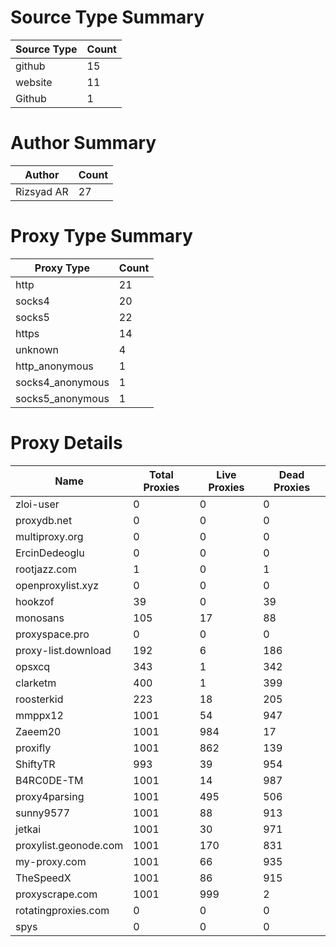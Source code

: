 # Source Type Summary

| Source Type | Count |
|-------------|-------|
| github | 15 |
| website | 11 |
| Github | 1 |


# Author Summary

| Author | Count |
|--------|-------|
| Rizsyad AR | 27 |


# Proxy Type Summary

| Proxy Type | Count |
|------------|-------|
| http | 21 |
| socks4 | 20 |
| socks5 | 22 |
| https | 14 |
| unknown | 4 |
| http_anonymous | 1 |
| socks4_anonymous | 1 |
| socks5_anonymous | 1 |


# Proxy Details

| Name | Total Proxies | Live Proxies | Dead Proxies |
|------|---------------|--------------|---------------|
| zloi-user | 0 | 0 | 0 |
| proxydb.net | 0 | 0 | 0 |
| multiproxy.org | 0 | 0 | 0 |
| ErcinDedeoglu | 0 | 0 | 0 |
| rootjazz.com | 1 | 0 | 1 |
| openproxylist.xyz | 0 | 0 | 0 |
| hookzof | 39 | 0 | 39 |
| monosans | 105 | 17 | 88 |
| proxyspace.pro | 0 | 0 | 0 |
| proxy-list.download | 192 | 6 | 186 |
| opsxcq | 343 | 1 | 342 |
| clarketm | 400 | 1 | 399 |
| roosterkid | 223 | 18 | 205 |
| mmppx12 | 1001 | 54 | 947 |
| Zaeem20 | 1001 | 984 | 17 |
| proxifly | 1001 | 862 | 139 |
| ShiftyTR | 993 | 39 | 954 |
| B4RC0DE-TM | 1001 | 14 | 987 |
| proxy4parsing | 1001 | 495 | 506 |
| sunny9577 | 1001 | 88 | 913 |
| jetkai | 1001 | 30 | 971 |
| proxylist.geonode.com | 1001 | 170 | 831 |
| my-proxy.com | 1001 | 66 | 935 |
| TheSpeedX | 1001 | 86 | 915 |
| proxyscrape.com | 1001 | 999 | 2 |
| rotatingproxies.com | 0 | 0 | 0 |
| spys | 0 | 0 | 0 |
